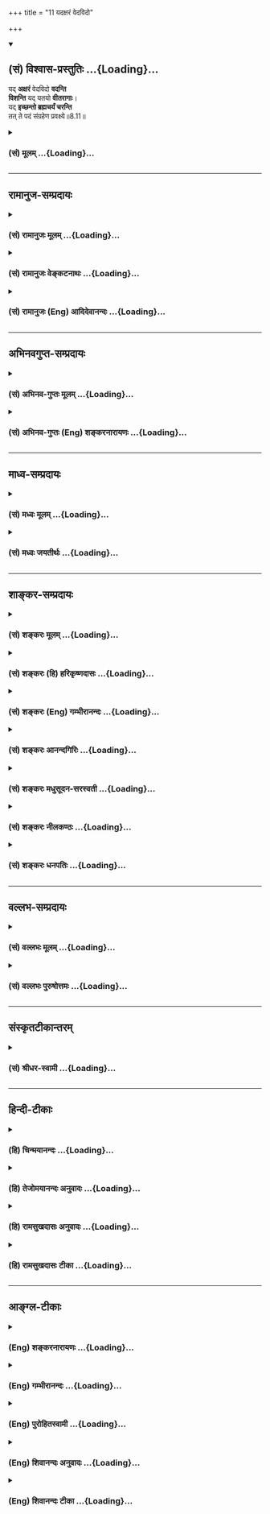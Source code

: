 +++
title = "11 यदक्षरं वेदविदो"

+++
<div class="js_include" newlevelforh1="2" title="(सं) विश्वास-प्रस्तुतिः" unfilled url="/mahAbhAratam/vyAsaH/shlokashaH/06-bhIShma-parva/03-bhagavad-gItA-parva/saMskRtam/vishvAsa-prastutiH/08_axara-para-brahma-yo/11_yadaxaraM_vedavid.md">
<details open><summary><h2>(सं) विश्वास-प्रस्तुतिः ...{Loading}...</h2></summary>

यद् **अक्षरं** वेदविदो **वदन्ति**  
**विशन्ति** यद् यतयो **वीतरागाः**।  
यद् **इच्छन्तो ब्रह्मचर्यं चरन्ति**  
तत् ते पदं संग्रहेण प्रवक्ष्ये॥8.11॥
</details>
</div>
<div class="js_include collapsed" newlevelforh1="3" title="(सं) मूलम्" unfilled url="/mahAbhAratam/vyAsaH/shlokashaH/06-bhIShma-parva/03-bhagavad-gItA-parva/saMskRtam/mUlam/08_axara-para-brahma-yo/11_yadaxaraM_vedavid.md">
<details><summary><h3>(सं) मूलम् ...{Loading}...</h3></summary>

यदक्षरं वेदविदो वदन्ति  
विशन्ति यद्यतयो वीतरागाः।  
यदिच्छन्तो ब्रह्मचर्यं चरन्ति  
तत्ते पदं संग्रहेण प्रवक्ष्ये।।8.11।।
</details>
</div>


_________________
## रामानुज-सम्प्रदायः
<div class="js_include collapsed" newlevelforh1="3" title="(सं) रामानुजः मूलम्" unfilled url="/mahAbhAratam/vyAsaH/shlokashaH/06-bhIShma-parva/03-bhagavad-gItA-parva/saMskRtam/rAmAnujaH/mUlam/08_axara-para-brahma-yo/11_yadaxaraM_vedavid.md">
<details><summary><h3>(सं) रामानुजः मूलम् ...{Loading}...</h3></summary>

।।8.11।।**यद् अक्षरम्** अस्थूलत्वादिगुणकं **वेदविदो वदन्ति वीतरागाः** च
**यतयो यद्** अक्षरं **विशन्ति यद्** अक्षरं प्राप्तुम् **इच्छन्तो
ब्रह्मचर्यं चरन्ति तत् ते पदं संग्रहेण प्रवक्ष्ये। पद्यते गम्यते अनेन इति
पदं तद् निखिलवेदान्तवेद्यं मत्स्वरूपम् अक्षरं यथा उपास्यं तथा संक्षेपेण
प्रवक्ष्यामि इत्यर्थः।**

</details>
</div>
<div class="js_include collapsed" newlevelforh1="3" title="(सं) रामानुजः वेङ्कटनाथः" unfilled url="/mahAbhAratam/vyAsaH/shlokashaH/06-bhIShma-parva/03-bhagavad-gItA-parva/saMskRtam/rAmAnujaH/venkaTanAthaH/08_axara-para-brahma-yo/11_yadaxaraM_vedavid.md">
<details><summary><h3>(सं) रामानुजः वेङ्कटनाथः ...{Loading}...</h3></summary>

  
  
।।8.11।। अथ मन्दप्रयोजनोक्तपरव्याख्यातिक्षेपाययदक्षरम्
इत्यादिश्लोकत्रयस्यार्थमाह -- अथेति।
स्मरणशब्दोऽत्रोपासनस्यान्तिमप्रत्ययस्य च सङ्ग्राहकः उभयोरपि
स्मृतिविशेषत्वात्। नावेदविन्मनुते तं बृहन्तम् \[यजुःका.3।55।7\]
इत्युक्तप्रमाणान्तरागोचरत्वपरेणवेदविदो वदन्ति इत्यनेन
सूचितंवेदोक्तप्रकारकथनम् -- अस्थूलत्वादिगुणकमिति। अस्थूलमनण्वह्रस्वम्
\[बृ.उ.3।8।8\] इत्यादिश्रुतिरिह विवक्षिता। ब्रह्मचर्यं
ऊर्ध्वरेतस्त्वादिकम्। यद्वा अथ यद्यज्ञ इत्याचक्षते ब्रह्मचर्यमेव तत् ৷৷.
अथ यत्सत्रायणमित्याचक्षते ৷৷. अथ यन्मौनमित्याचक्षते ৷৷. अथ
यदरण्यायनमित्याचक्षते ब्रह्मचर्यमेव तत् \[छां.उ.8।5।123\] इति श्रुतेः
ब्रह्मप्राप्त्यर्था या काचिदपि चर्या ब्रह्मचर्यम्। वीतरागा यतय एव
यदिच्छन्तो ब्रह्मचर्यं चरन्ति \[कठो.2।15\] इत्यत्रापि कर्तारः। एतेन
फलोपाययोः प्रदर्शनम्। पदशब्दस्यात्र रूढार्थानुपपत्तेरुपपन्नं योगमाह --
पद्यत इति। अत्र पदशब्देन ज्ञानविषयत्वमुखेन उपास्यत्वादिकमभिप्रेतमित्याह
-- गम्यते चेतसेति। यत्तच्छब्दाभिप्रेतां प्रसिद्धिमाह -- तन्निखिलेति।
अक्षरशब्दस्यात्र विकारादिदोषरहितपरमात्मविषयत्वात्मत्स्वरूपमित्युक्तम्।
स्वासाधारणं रूपमित्यर्थः।
अक्षररूपपरमात्मोपासनमत्राक्षरस्वरूपजीवात्मप्राप्त्यर्थम्।  
  

</details>
</div>
<div class="js_include collapsed" newlevelforh1="3" title="(सं) रामानुजः (Eng) आदिदेवानन्दः" unfilled url="/mahAbhAratam/vyAsaH/shlokashaH/06-bhIShma-parva/03-bhagavad-gItA-parva/saMskRtam/rAmAnujaH/english/AdidevAnandaH/08_axara-para-brahma-yo/11_yadaxaraM_vedavid.md">
<details><summary><h3>(सं) रामानुजः (Eng) आदिदेवानन्दः ...{Loading}...</h3></summary>

8.11 I shall show you briefly that goal which the knowers of the Veda call 'the imperishable,' i.e., as endowed with attributes like non-grossness etc., - that imperishable which 'the ascetics freed from passion enter'; that imperishable 'desiring to attain which men practise continence'. What is attained by the mind as its goal is called 'pada'.
I shall tell you briefly My essential nature which is beyond all description and which is explained in the whole of Vedanta and which is to be meditated upon. Such is the meaning.

</details>
</div>


_________________
## अभिनवगुप्त-सम्प्रदायः
<div class="js_include collapsed" newlevelforh1="3" title="(सं) अभिनव-गुप्तः मूलम्" unfilled url="/mahAbhAratam/vyAsaH/shlokashaH/06-bhIShma-parva/03-bhagavad-gItA-parva/saMskRtam/abhinava-guptaH/mUlam/08_axara-para-brahma-yo/11_yadaxaraM_vedavid.md">
<details><summary><h3>(सं) अभिनव-गुप्तः मूलम् ...{Loading}...</h3></summary>

।।8.11।। यदक्षरमिति। सम्यक् गृह्यते निश्चीयते अनेनेति संग्रहः उपायः। तेन
उपायेन तत् +++(S उपायेनैतत)+++ पदमभिधास्ये उपायमत्र सतताभ्यासाय वक्ष्ये।

</details>
</div>
<div class="js_include collapsed" newlevelforh1="3" title="(सं) अभिनव-गुप्तः (Eng) शङ्करनारायणः" unfilled url="/mahAbhAratam/vyAsaH/shlokashaH/06-bhIShma-parva/03-bhagavad-gItA-parva/saMskRtam/abhinava-guptaH/english/shankaranArAyaNaH/08_axara-para-brahma-yo/11_yadaxaraM_vedavid.md">
<details><summary><h3>(सं) अभिनव-गुप्तः (Eng) शङ्करनारायणः ...{Loading}...</h3></summary>

8.11 Yad aksaram etc. A means is called sangraha because by using this,
the end is grasped i.e., determined. That Goal, together with means I
shall tell you : Let me tell you now the means for \[your\] constant
practice.

</details>
</div>


_________________
## माध्व-सम्प्रदायः
<div class="js_include collapsed" newlevelforh1="3" title="(सं) मध्वः मूलम्" unfilled url="/mahAbhAratam/vyAsaH/shlokashaH/06-bhIShma-parva/03-bhagavad-gItA-parva/saMskRtam/madhvaH/mUlam/08_axara-para-brahma-yo/11_yadaxaraM_vedavid.md">
<details><summary><h3>(सं) मध्वः मूलम् ...{Loading}...</h3></summary>

।।8.11।। तदेव ध्येयं प्रपञ्चयति -- यदक्षरमित्यादिना। प्राप्यते
मुमुक्षुभिरिति पदम्। पद गतौ \[4।63\] इति धातोः। तद्विष्णोः परमं पदम्
\[ऋक्सं.1।2।6।5कठो.3।9\] इति श्रुतेश्च। गीयसे पदमित्येव मुनिभिः पद्यसे
यतः इति वचनान्नारदीये।

</details>
</div>
<div class="js_include collapsed" newlevelforh1="3" title="(सं) मध्वः जयतीर्थः" unfilled url="/mahAbhAratam/vyAsaH/shlokashaH/06-bhIShma-parva/03-bhagavad-gItA-parva/saMskRtam/madhvaH/jayatIrthaH/08_axara-para-brahma-yo/11_yadaxaraM_vedavid.md">
<details><summary><h3>(सं) मध्वः जयतीर्थः ...{Loading}...</h3></summary>

।।8.11।। क्रममुक्त्यर्थं ओङकारोपासनमुच्यत इत्यन्यथाव्याख्यानमपाकर्तुमाह
-- **तदेवे**ति। वायुजययुतानां मरणकाले कर्तव्यमेवमामनुस्मरन् \[8।13\]
इत्यादिविरोधादिति भावः। ननु पदत्वं शब्दस्यैवोंकारस्य सम्भवति न
विष्णोरित्यत आह -- **प्राप्यत** इति। कर्मण्यकारप्रत्ययः। पदं स्वरूपमिति
प्रयोगप्रदर्शनम्।

</details>
</div>


_________________
## शाङ्कर-सम्प्रदायः
<div class="js_include collapsed" newlevelforh1="3" title="(सं) शङ्करः मूलम्" unfilled url="/mahAbhAratam/vyAsaH/shlokashaH/06-bhIShma-parva/03-bhagavad-gItA-parva/saMskRtam/shankaraH/mUlam/08_axara-para-brahma-yo/11_yadaxaraM_vedavid.md">
<details><summary><h3>(सं) शङ्करः मूलम् ...{Loading}...</h3></summary>

।।8.11।। -- **यत् अक्षरं** न क्षरतीति अक्षरम् अविनाशि **वेदविदः**
वेदार्थज्ञाः वदन्ति तद्वा एतदक्षरं गार्गि ब्राह्मणा अभिवदन्ति (बृ0 उ₀
3।8।8) इति श्रुतेः सर्वविशेषनिवर्तकत्वेन अभिवदन्ति अस्थूलमनणु (बृ0 उ₀
3।8।8) इत्यादि। किञ्च -- **विशन्ति** प्रविशन्ति सम्यग्दर्शनप्राप्तौ
सत्यां यत् **यतयः** यतनशीलाः संन्यासिनः **वीतरागाः** वीतः विगतः रागः
येभ्यः ते वीतरागाः। **यच्च** अक्षर**मिच्छन्तः** -- ज्ञातुम् इति
वाक्यशेषः -- **ब्रह्मचर्यं** गुरौ **चरन्ति** आचरन्ति **तत् ते पदं** तत्
अक्षराख्यं पदं पदनीयं ते तव **संग्रहेण** संग्रहः संक्षेपः तेन संक्षेपेण
**प्रवक्ष्ये** कथयिष्यामि।।  
  
स यो ह वै तद्भगवन्मनुष्येषु प्रायणान्तमोंकारमभिध्यायीत कतमं वाव स तेन
लोकं जयतीति। तस्मै स होवाच एतद्वै सत्यकाम परं चापरं च ब्रह्म यदोंकारः
इत्युपक्रम्य यः पुनरेतं त्रिमात्रेणोमित्येतेनैवाक्षरेण परं
पुरुषमभिध्यायीत (प्र0 उ₀ 5।1।2।5।। -- स सामभिरुन्नीयते ब्रह्मलोकम्
इत्यादिना वचनेन अन्यत्र धर्मादन्यत्राधर्मात् इति च उपक्रम्य सर्वे वेदा
यत्पदमामनन्ति। तपांसि सर्वाणि च यद्वदन्ति। यदिच्छन्तो ब्रह्मचर्यं चरन्ति
तत्ते पदं संग्रहेण ब्रवीम्योमित्येतत् (क0 उ₀ 1।2।14.15) इत्यादिभिश्च
वचनैः परस्य ब्रह्मणो वाचकरूपेण प्रतिमावत् प्रतीकरूपेण वा
परब्रह्मप्रतिपत्तिसाधनत्वेन मन्दमध्यमबुद्धीनां विवक्षितस्य ओंकारस्य
उपासनं कालान्तरे मुक्तिफलम् उक्तं यत् तदेव इहापि कविं पुराणमनुशासितारम्
(गीता 8।9) यदक्षरं वेदविदो वदन्ति (गीता 8।11) इति च उपन्यस्तस्य परस्य
ब्रह्मणः पूर्वोक्तरूपेण प्रतिपत्त्युपायभूतस्य ओंकारस्य
कालान्तरमुक्तिफलम् उपासनं योगधारणासहितं वक्तव्यम् प्रसक्तानुप्रसक्तं च
यत्किञ्चित् इत्येवमर्थः उत्तरो ग्रन्थ आरभ्यते --

</details>
</div>
<div class="js_include collapsed" newlevelforh1="3" title="(सं) शङ्करः (हि) हरिकृष्णदासः" unfilled url="/mahAbhAratam/vyAsaH/shlokashaH/06-bhIShma-parva/03-bhagavad-gItA-parva/saMskRtam/shankaraH/hindI/harikRShNadAsaH/08_axara-para-brahma-yo/11_yadaxaraM_vedavid.md">
<details><summary><h3>(सं) शङ्करः (हि) हरिकृष्णदासः ...{Loading}...</h3></summary>

।।8.11।। फिर भी भगवान् आगे बतलाये जानेवाले उपायोंसे प्राप्त होनेयोग्य और
वेदविदो वदन्ति इत्यादि विशेषणोंद्वारा वर्णन किये जानेयोग्य ब्रह्मका
प्रतिपादन करते हैं --, हे गार्गि ब्राह्मणलोग उसी इस अक्षरका वर्णन किया
करते हैं इस श्रुतिके अनुसार वेदके परम अर्थको,जाननेवाले विद्वान् जिस
अक्षरका अर्थात् जिसका कभी नाश न हो ऐसे परमात्माका वह न स्थूल है न
सूक्ष्म है इस प्रकार सब विशेषोंका निराकरण करके वर्णन किया करते हैं तथा
जिनकी आसक्ति नष्ट हो चुकी है ऐसे वीतराग यत्नशील संन्यासी यथार्थ ज्ञानकी
प्राप्ति हो जानेपर जिसमें प्रविष्ट होते हैं। एवं जिस अक्षरको जानना
चाहनेवाले ( साधक ) गुरुकुलमें ब्रह्मचर्यव्रतका पालन किया करते हैं वह
अक्षरनामक पद अर्थात् प्राप्त करनेयोग्य स्थान मैं तुझे संग्रहसे --
संक्षेपसे बतलाता हूँ। संग्रह संक्षेपको कहते हैं। सत्यकामके यह पूछनेपर कि
हे भगवन् मनुष्योंमेंसे वह जो कि मरणपर्यन्त ओंकारका भली प्रकार ध्यान करता
रहता है वह उस साधनसे किस लोकको जीत लेता है पिप्पलाद ऋषिने कहा कि हे
सत्यकाम यह ओंकार ही निःसन्देह परब्रह्म है और यही अपर ब्रह्म भी है। इस
प्रकार प्रसङ्ग आरम्भ करके फिर जो कोई इस तीन मात्रावाले ओम् इस
अक्षरद्वारा परम पुरुषकी उपासना करता रहता है। इत्यादि वचनोंसे (
प्रश्नोपनिषद्में ) तथा जो धर्मसे विलक्षण है और अधर्मसे भी विलक्षण है इस
प्रकार प्रसङ्ग आरम्भ करके फिर समस्त वेद जिस परमपदका वर्णन कर रहे हैं
समस्त तप जिसको बतला रहे हैं तथा जिस परमपदको चाहनेवाले ब्रह्मचर्यका पालन
किया करते हैं वह परमपद संक्षेपसे तुझे बतलाऊँगा वह है ओम् ऐसा यह ( एक
अक्षर )। इत्यादि वचनोंसे ( कठोपनिषद्में )। परब्रह्मका वाचक होनेसे एवं
प्रतिमाकी भाँति उसका प्रतीक ( चिह्न ) होनेसे मन्द और मध्यम बुद्धिवाले
साधकोंके लिये जो परब्रह्मपरमात्माकी प्राप्तिका साधनरूप माना गया है उस
ओंकारकी कालान्तरमें मुक्तिरूप फल देनेवाली जो उपासना बतलायी गयी है  
  
,

</details>
</div>
<div class="js_include collapsed" newlevelforh1="3" title="(सं) शङ्करः (Eng) गम्भीरानन्दः" unfilled url="/mahAbhAratam/vyAsaH/shlokashaH/06-bhIShma-parva/03-bhagavad-gItA-parva/saMskRtam/shankaraH/english/gambhIrAnandaH/08_axara-para-brahma-yo/11_yadaxaraM_vedavid.md">
<details><summary><h3>(सं) शङ्करः (Eng) गम्भीरानन्दः ...{Loading}...</h3></summary>

8.11 Pravaksye, I shall speak; te, to you; samgrahena, briefly; tat, of
that; which is called the aksaram, immutable-that whch does not get
exhausted, which is indestructible; padam, Goal to be reached; yat,
which; veda-vidah, the knowers of the Vedas, the knowers of the purport
of the Vedas; vedanti, declare, speak of It as opposed to all
alifications-'It is neither gross nor minute' (Br. 3.8.8) etc.-, in
accordance with the Upanisadic text, 'O Gargi, the knowers of Brahman
say this Immutable (Brahman) is that' (ibid); and further, yat, into
which, after the attainment of complete realization; visanti, enter;
yatayah, the diligent ones, the monks; who have become vita-ragah, free
from attachment; and icchantah, aspiring to know (-to know being
supplied to complete the sense-); yat, which Immutable; people caranti,
practise; brahmacaryam, celibacy-at the teacher's house. Commencing
with, '"O venerable sir, which world does he really win thery who, among
men, intently meditates on Om in that wonerful way till death;" To him
he said, "O Satyakama, this very Brahman that is (known as) the inferior
and superior is but this Om"' (pr.5.1-2), it has been stated, 'Again,
anyone who meditates on the supreme Purusa with the help of this very
syllable Om, as possessed of three letters,৷৷.he is lifted up to the
world of Brahma (Hiranyagarbha) by the Sama-mantras,' (op.cit.5) etc.
Again, beginning with '(Tell me of that thing which you see as)
different from virtue, different from vice,' it has been stated, 'I tell
you briefly of that goal which all the Vedas with one voice propound,
which all the austerities speak of, and wishing for which people
practise Brahmacarya: it is this, viz Om' (Ka.1.2.14-15), etc. In the
above otations, Om which is going to be spoken of is presented as a name
of this supreme Brahman, and also as Its symbol like an image. This has
been done as a means to meditation on it (Om) for the attainment of the
supreme Brahman by poeple of low and mediocre intellect, in as much as
this leads to Liberation in course of time. Here also that very
meditation on Om in the manner stated above-which is the means of
attaining the supreme Brahman introduced in, '(He who meditates on) the
Omniscient, the Ancient,' and in, '(I shall speak to you birefly of that
immutable Goal) which the knowers of the Vedas declare,' and which
(meditation) leads to Liberation in due course \[Realization of Brahman
leads to immediate Liberation (sadyomukti, whereas meditation
(contemplation, upasana) leads to gradual Liberation
(krama-mukti).-Tr.\]-has to be spoken of along with 'adherence to yoga'
as also whatever is connected directly or indirectly with it. For this
purpose the following text is begun:

</details>
</div>
<div class="js_include collapsed" newlevelforh1="3" title="(सं) शङ्करः आनन्दगिरिः" unfilled url="/mahAbhAratam/vyAsaH/shlokashaH/06-bhIShma-parva/03-bhagavad-gItA-parva/saMskRtam/shankaraH/AnandagiriH/08_axara-para-brahma-yo/11_yadaxaraM_vedavid.md">
<details><summary><h3>(सं) शङ्करः आनन्दगिरिः ...{Loading}...</h3></summary>

।।8.11।। येन केनचिन्मन्त्रादिना ध्यानकाले भगवदनुस्मरणे प्राप्ते
सत्यभिधानत्वे नियन्तुं स्मर्तव्यत्वेन प्रकृतपरमपुरुषस्य
त्रैविद्यवृद्धप्रसिद्ध्या प्रामाणिकत्वमाह -- **पुनरपीति।** उपायो
वक्ष्यमाण ओङ्कारः। अविषये प्रतीचि ब्रह्मणि वेदार्थविदामपि कथं
वचनमित्याशङ्क्याविषयत्वमत्यक्त्वैवेति मत्वा श्रुतिमुदाहरति --
**तद्वेति।** तथापि तस्मिन्नविषये सर्वविशेषशून्ये वचनमनुचितमित्याशङ्क्याह
-- **सर्वेति।** न केवलं विद्वदनुभवसिद्धं यथोक्तं ब्रह्म किंतु
मुक्तोपसृप्यतया मुक्तानामपि प्रसिद्धमित्याह -- **किञ्चेति।** केषां पुनः
संन्यासित्वं तदाह -- **वीतरागा इति।** ज्ञानार्थं ब्रह्मचर्यविधानादपि
ब्रह्म ज्ञेयत्वेन प्रसिद्धमित्याह -- **यच्चेति।** कथं तर्हि यथोक्तं
ब्रह्म मम ज्ञातुं शक्यमित्याकुलितचेतसमर्जुनं प्रत्याह -- **तत्ते
पदमिति।**

</details>
</div>
<div class="js_include collapsed" newlevelforh1="3" title="(सं) शङ्करः मधुसूदन-सरस्वती" unfilled url="/mahAbhAratam/vyAsaH/shlokashaH/06-bhIShma-parva/03-bhagavad-gItA-parva/saMskRtam/shankaraH/madhusUdana-sarasvatI/08_axara-para-brahma-yo/11_yadaxaraM_vedavid.md">
<details><summary><h3>(सं) शङ्करः मधुसूदन-सरस्वती ...{Loading}...</h3></summary>

।।8.11।। इदानीं येनकेनचिदभिधानेन ध्यानकाले भगवदनुस्मरणे प्राप्तेसर्वे
वेदा यत्पदमामनन्ति तपांसि सर्वाणि च यद्वदन्ति। यदिच्छन्तो ब्रह्मचर्यं
चरन्ति तत्ते पदं सग्रहेण ब्रवीम्योमित्येतत् इत्यादिश्रुतिप्रतिपादितत्वेन
प्रणवेनैवाभिधानेन तदनुस्मरणं कर्तव्यं नान्येन मन्त्रादिनेति
नियन्तुमुपक्रमते -- यदक्षरमविनाशि ओंकाराख्यं ब्रह्म वेदविदो वदन्तिएतद्वै
तदक्षरं गार्गि ब्राह्मणा अभिवदन्त्यस्थूलमनण्वह्रस्वमदीर्घम् इत्यादिवचनैः
सर्वविशेषनिवर्तनेन प्रतिपादयन्ति। न केवलं प्रमाणकुशलैरेव प्रतिपन्नं
किंतु मुक्तोपसृप्यतया तैरप्यनुभूतमित्याह -- विशन्ति स्वरूपतया
सम्यग्दर्शनेन यदक्षरं यतयो यत्नशीलाः संन्यासिनो वीतरागा निस्पृहाः। न
केवलं सिद्धैरनुभूतं साधकानामपि सर्वोऽपि प्रयासस्तदर्थ इत्याह --
यदिच्छन्तो ज्ञातुं नैष्ठिका ब्रह्मचारिणो ब्रह्मचर्यं गुरुकुलवासादि
तपश्चरन्ति यावज्जीवं तदक्षराख्यं पदं पदनीयं ते तुभ्यं संग्रहेण
संक्षेपेणाहं प्रवक्ष्ये प्रकर्षेण कथयिष्यामि यथा तव बोधो भवति तथा।
अतस्तदक्षरं कथं मया ज्ञेयमित्याकुलो माभूरित्यभिप्रायः। अत्र च परस्य
ब्रह्मणो वाचकरूपेण प्रतिमावत्प्रतीकरूपेण चयः पुनरेतं
त्रिमात्रेणोमित्यनेनैवाक्षरेण परं पुरुषमभिध्यायीत स तमधिगच्छति
इत्यादिवचनैर्मन्दमध्यमबुद्धीनां क्रममुक्तिफलकमुपासनमुक्तं तदेवेहापि
विवक्षितं भगवता। अतो योगधारणासहितमोंकारोपासनं तत्फलं स्वस्वरूपं
ततोऽपुनरावृत्तिस्तन्मार्गश्चेत्यर्थजातमुच्यते यावदध्यायसमाप्ति।

</details>
</div>
<div class="js_include collapsed" newlevelforh1="3" title="(सं) शङ्करः नीलकण्ठः" unfilled url="/mahAbhAratam/vyAsaH/shlokashaH/06-bhIShma-parva/03-bhagavad-gItA-parva/saMskRtam/shankaraH/nIlakaNThaH/08_axara-para-brahma-yo/11_yadaxaraM_vedavid.md">
<details><summary><h3>(सं) शङ्करः नीलकण्ठः ...{Loading}...</h3></summary>

।।8.11।। भ्रुवोर्मध्ये प्राणमावेश्येत्युक्तं तत्किं कृत्वा कर्तव्यं
तत्कृत्वा च किं कर्तव्यमित्येतद्वयं वदिष्यंस्तत्र प्रतीकत्वेन चिन्त्यं
प्रणवं तावद्वाच्यवाचकयोरभेदविवक्षया स्तौति -- यदक्षरं प्रणवाख्यं वाचकं
वेदविदो वेदादौ वदन्ति। यद्वा यदक्षरं ब्रह्म तद्वाच्यंएतद्वै तदक्षरं
गार्गि ब्राह्मणा अभिवदन्त्यस्थूलमनण्वह्रस्वमदीर्घम् इत्येवंलक्षणं वा
वेदविद उपनिषद्विदो वदन्ति यच्च यतयो विशन्ति ब्रह्मप्रतीकत्वेन
शरणीकुर्वन्ति पक्षे सम्यग्दर्शने सति सरित्सागरन्यायेन यत्प्रविशन्ति
यतयः। यत् अक्षरमिच्छन्तो ब्रह्मचर्यं चरन्तीति पक्षद्वयेऽपि समानम्। तत्ते
पदं वर्णत्रयात्मकं पदनीयं वा स्थानं विष्णोः परमं पदं संग्रहेण
प्रवक्ष्ये। अयं च वाच्यवाचकयोरभेदः श्रुतिच्छायया गम्यते। अन्यत्र
धर्मादन्यत्राधर्मात् इति सर्वधर्मातीतं ब्रह्म प्रकृत्यसर्वे वेदा
यत्पदमामनन्ति तपांसि सर्वाणि च यद्वदन्ति। यदिच्छन्तो ब्रह्मचर्यं चरन्ति
तत्ते पदं संग्रहेण ब्रवीम्योमित्येतत्। इत्योंकारेणोपसंहारात्। तत्फलं च
प्रतीकभावात्। ओंकारं प्रतीकत्वेन प्रकल्प्य तद्वारा शुद्धं शबलं वा ब्रह्म
प्रतिपत्तव्यम्। तथा च श्रुत्यन्तरेएतद्वै सत्यकाम परं चापरं च ब्रह्म
यदोंकारः इत्युपक्रम्यतस्मादेवंविद्वानेतेनैवायतनेनैकतरमन्वेति इति
दृष्टम्। आयतनं शालग्रामवत्प्रतीकं तेन।

</details>
</div>
<div class="js_include collapsed" newlevelforh1="3" title="(सं) शङ्करः धनपतिः" unfilled url="/mahAbhAratam/vyAsaH/shlokashaH/06-bhIShma-parva/03-bhagavad-gItA-parva/saMskRtam/shankaraH/dhanapatiH/08_axara-para-brahma-yo/11_yadaxaraM_vedavid.md">
<details><summary><h3>(सं) शङ्करः धनपतिः ...{Loading}...</h3></summary>

।।8.11।। इदानीं येन केचचिन्मन्त्रादिना ध्यानकाले भगवदनुस्मरणे प्राप्तेस
यो ह वैतद्भगवन्मुष्येष्वाप्रायणं तमोंकारमभिध्यायीत कतमं वा स तेन लोकं
जयति तस्मै सहोवाच एतद्वै सत्यकाम परं चापरं च ब्रह्म यदोंकारः
इत्युपक्रम्ययः पुनरेतं त्रिमात्रेणोमित्येतेनैवाक्षरेण परं
पुरुषमभिध्यायीतप्रणवो धनुः शरो ह्यात्मा ब्रह्म तल्लक्ष्यमुच्यते।
अप्रमत्तेन वेद्धव्यं शरवत्तन्मयो भवेत्। अन्यत्र
धर्मादन्यत्राधर्मात्इतचोपक्रम्यसर्वे वेदा यत्पदभामन्ति तपांसि सर्वाणि च
यद्वदन्ति। यदिच्छन्तो ब्रह्मचर्यं चरन्ति तत्ते पदं संग्रहेण
ब्रवीम्योमित्येतत् इत्यादिवचनैः परस्य ब्रह्मणो वाचरुपेण
प्रतिभावत्प्रतीकरुपेण च परब्रह्मप्राप्तिसाधनत्वेन मन्दमध्यमबुद्धीनां
विवक्षितस्योंकारोपासनस्य परस्य ब्रह्मणो वाचकरुपेण प्रतिभावत्प्रतीकरुपेण
च परब्रह्मप्राप्तिसाधनत्वेन मन्दमध्यमबुद्धीनां विवक्षितस्योकारोपासनस्य
कालान्तरमुक्तफलं यदुक्तं तदेवेहापीत्योंकारेण भगवान्स्मर्तव्य इत्याशयेनाह
-- यदित्यादिना। यदक्षरं न क्षरतीत्यक्षरं अविनाशि वेदविदो वेदार्थज्ञा
वदन्ति। तद्वा एतदक्षरं गार्गि ब्राह्मणा अभिवदन्ति इति
श्रुतेः। अस्थूलमनण्वह्नस्वमदीर्घम्अशब्दमस्पर्शमरुपमव्ययम् इत्यादिना
सर्वविशेषनिवृत्तत्वेनाभिवदनतीत्यर्थः। न केवलमाभिवदन्त्येवापि तु
सभ्यग्दर्शनप्राप्तौ यतयो यत्नशीलाः संन्यासिनो वीतः अपगतो राग इत उपलक्षणं
रागादिर्येभ्यस्ते वीतरागाः। रागस्यैवोपादानं तु द्वेषादीनां मूलभूतो रागग
एवेत्यभिप्रायेण। यद्विशन्ति प्रविशन्ति सभ्यग्ज्ञानप्राप्तौ सत्यां
यदिच्छन्तो ज्ञातुमिति शेषः। ब्रह्मचर्यं गुरौ चरन्तितदेतद्वेदानुवचनेन
ब्राह्मणा विविदिषन्ति इतिश्रुतेः तत्पदं ते संक्षेपेण प्रवक्ष्ये
कथयिष्यामि।

</details>
</div>


_________________
## वल्लभ-सम्प्रदायः
<div class="js_include collapsed" newlevelforh1="3" title="(सं) वल्लभः मूलम्" unfilled url="/mahAbhAratam/vyAsaH/shlokashaH/06-bhIShma-parva/03-bhagavad-gItA-parva/saMskRtam/vallabhaH/mUlam/08_axara-para-brahma-yo/11_yadaxaraM_vedavid.md">
<details><summary><h3>(सं) वल्लभः मूलम् ...{Loading}...</h3></summary>

।।8.11।। इयं त्वधियज्ञप्राप्तिरुक्तयोगिनस्त्रिधोक्ता
अक्षरब्रह्मात्मचिन्तकानां ज्ञानिनां तु स एव च लभ्यो भवतीति
प्रतिजानंस्तदुपासकानाह -- यदक्षरमिति। वेदविदो ब्राह्मणाः एतद्वै तदक्षरं
गार्गि इत्यभिवदन्ति \[बृ.उ.3।8।8\]। प्रायो वेदविदां वादोऽक्षरपर्यवसायीति
गम्यते। यतयो वीतरागाः परमहंसाः यत् विशन्ति एकत्वमाप्नुवन्तीति
सन्न्यासिनां प्राप्यतयोक्तम्। यदिच्छन्तो ब्रह्मचर्यं चरन्ति इति
ब्रह्मचारिणां तदक्षरस्वरूपं मत्पदस्वरूपत्वात्पदञ्चैद्ये च
सात्त्वतपतेश्चरणं प्रविष्टे इति वाक्यात्अन्तर्याम्यवतारादिरूपे
पादत्वमस्य हि इति निबन्धाच्चरणरूपमेतत् ते सङ्ग्रहेण प्रवक्ष्ये तेषां
गम्यमिति वक्ष्यामीत्यर्थः।

</details>
</div>
<div class="js_include collapsed" newlevelforh1="3" title="(सं) वल्लभः पुरुषोत्तमः" unfilled url="/mahAbhAratam/vyAsaH/shlokashaH/06-bhIShma-parva/03-bhagavad-gItA-parva/saMskRtam/vallabhaH/puruShottamaH/08_axara-para-brahma-yo/11_yadaxaraM_vedavid.md">
<details><summary><h3>(सं) वल्लभः पुरुषोत्तमः ...{Loading}...</h3></summary>

  
  
।।8.11।। ननु भक्तियुक्ता अपि तदेव प्राप्नुवन्ति योगयुक्ता अपि च तदा तयोः
को विशेषः इत्याकाङ्क्षायां तयोः प्राप्यरूपमाह -- यदक्षरमिति। वेदविदो
वेदान्तज्ञा यदक्षरं वदन्ति यत् वीतरागो विरागिणो यतयः
सर्वत्यागादिप्रयत्नवन्तो विशन्ति यत्रैक्यं प्राप्नुवन्ति यदिच्छन्तो
यत्स्वरूपज्ञानेन प्राप्तीच्छवः ब्रह्मचर्यमिन्द्रियनिग्रहं गुरुकुले
चरन्ति तत्पदं तेषां प्राप्यं ते तुभ्यं सङ्ग्रहेण सङ्क्षेपेण ज्ञानार्थं
प्रवक्ष्ये कथयिष्यामीत्यर्थः।  
  

</details>
</div>


_________________
## संस्कृतटीकान्तरम्
<div class="js_include collapsed" newlevelforh1="3" title="(सं) श्रीधर-स्वामी" unfilled url="/mahAbhAratam/vyAsaH/shlokashaH/06-bhIShma-parva/03-bhagavad-gItA-parva/saMskRtam/shrIdhara-svAmI/08_axara-para-brahma-yo/11_yadaxaraM_vedavid.md">
<details><summary><h3>(सं) श्रीधर-स्वामी ...{Loading}...</h3></summary>

।।8.11।। केवलादभ्यासयोगादपि प्रणवाधारमभ्यासमन्तरङ्गं विधित्सुः
प्रतिजानीते **-- यदक्षरमिति।** यदक्षरं वेदान्तज्ञा वदन्तिएतस्य वाक्षरस्य
प्रशासने गार्गि सूर्याचन्द्रमसौ विधृतौ तिष्ठतः इति श्रुतेः। वीतो रागो
येभ्यस्ते वीतरागा यतयः प्रयत्नवन्तो यद्विशन्ति। यच्च ज्ञातुमिच्छन्तो
गुरुकुले ब्रह्मचर्यं चरन्ति। तत्ते तुभ्यं पदं पद्यते गम्यत इति पदं
प्राप्यं संग्रहरेण संक्षेपेण प्रवक्ष्ये। तत्प्राप्त्युपायं
कथयिष्यामीत्यर्थः।

</details>
</div>


_________________
## हिन्दी-टीकाः
<div class="js_include collapsed" newlevelforh1="3" title="(हि) चिन्मयानन्दः" unfilled url="/mahAbhAratam/vyAsaH/shlokashaH/06-bhIShma-parva/03-bhagavad-gItA-parva/hindI/chinmayAnandaH/08_axara-para-brahma-yo/11_yadaxaraM_vedavid.md">
<details><summary><h3>(हि) चिन्मयानन्दः ...{Loading}...</h3></summary>

।।8.11।। इस श्लोक में जो कि एक प्रसिद्ध उपनिषद् के मन्त्र का स्मरण कराता
है भगवान् श्रीकृष्ण लक्ष्य की स्तुति करते हुए वचन देते हैं कि वे अगले
श्लोकों में पूर्णत्व के परम लक्ष्य तथा तत्प्राप्ति के उपायों का वर्णन
करेंगे। ध्यानसाधना में पूर्ण सफलता प्राप्त करने के लिए मन की योग्यता
अत्यावश्यक होती है। इस योग्यता के सम्पादन के लिए प्रायः सभी उपनिषदों में
प्रणवोपासना (ओंकारोपासना) का अनेक स्थानों पर उपदेश दिया गया है। पौराणिक
युग से इस उपासना का स्थान श्रद्धाभक्तिपूर्वक किये जाने वाले ईश्वर के
साकार रूप या अवतारों के ध्यान पूजा आदि ने ले लिया है। इस प्रकार के ध्यान
का प्रयोजन और उपयोगिता वही है जो वैदिक उपासनाओं की है। यहाँ साधक को अनेक
प्रकार के प्रतिबन्धों की सूचनाओं और आवश्यक सावधानियों का निर्देश दिया
गया है जिससे उसकी आध्यात्मिक तीर्थयात्रा अधिक सरल और आनन्दप्रद हो सके।
साधारणतः जिन विघ्नों की शिकायत साधक करते हैं वे सब विघ्न अनात्म उपाधियों
से हुए तादात्म्य के कारण ही आते हैं। इन उपाधियों के तादात्म्य से मन को
परावृत्त करने में वह स्वयं को असमर्थ पाता है। आत्मोन्नति के शास्त्र के
रूप में वेदान्त के लिए आवश्यक है कि यह साधक को ध्यान की विधि बताने के
साथसाथ सम्भावित विघ्नों का भी संकेत देकर उनसे सुरक्षित रहने के उपायों का
भी वर्णन करे। यदि साधक को इनका सम्पूर्ण ज्ञान हो तो शीघ्र ही वह अपनी
सुरक्षा कर सकता है। यह श्लोक यह इंगित करता है कि आत्मसंयम और वैराग्य के
द्वारा किस प्रकार इस मार्ग पर सुखपूर्वक अग्रसर हुआ जा सकता है। इसी अध्याय
में ब्रह्म की लाक्षणिक परिभाषा देते हुए उसे अक्षर कहा गया था। भगवान्
श्रीकृष्ण विशेष बल देकर कहते हैं कि जो वीतराग यति हैं वे ब्रह्मचर्य का
पालन करते हुए इसी अक्षर ब्रह्म में प्रवेश करते हैं। वीतरागा सम्पूर्ण गीता
संन्यास का गीत हैं परन्तु यह मन्दबुद्धि पुरुष का अरचनात्मक संन्यास नहीं
वरन् विवेक जनित वैराग्य है जो सर्वत्र एवं समस्त प्रगति और विकास का
अग्रदूत है कामनाओं का संन्यास बुद्धि की स्वाभाविक परिपक्वता का फल है मन
की प्रवृत्तियों का दमन नहीं। नईनई खिली हुई कलियाँ कुछ समय पश्चात् अपनी
कोमलसुन्दर पंखुड़ियों के परिधान को त्यागकर शोभनीयता का संन्यास व्यक्त
करके नग्नावस्था में खड़ी रहती हैं। परन्तु प्रकृति में यह तभी होता है जब
फूलों पर सेचन क्रिया सम्पन्न होकर फल सृजन की क्रिया प्रारम्भ हो गई हो।
इन फूलों पर दृष्टिपात करने वाले एक सामान्य पुरुष की दृष्टि से पंखुड़ियों
का इस प्रकार बिखर जाना फूल का महान त्याग अथवा संन्यास हो सकता है किन्तु
एक कृषक जानता है कि फूलों का यह त्याग उन्हें सद्यः प्राप्त परिपक्वता का
परिणाम है जिसके कारण ये सुन्दर पंखुड़ियाँ स्वतः ही बिखर गई हैं। इसी
प्रकार भारत के आध्यात्मिक ज्ञान के अन्तर्गत निःसन्देह ही संन्यास अथवा
वैराग्य की आवश्यकता पर बल दिया गया है परन्तु उसका अर्थ उदास और
विषादपूर्ण आत्मत्याग अथवा स्वयं को दण्डित करना नहीं है। किन्हींकिन्हीं
धर्मों में अवश्य ही इस प्रकार के त्याग का प्रचार एवं अभ्यास किया जाता
है। उपनिषदों के ऋषियों ने सदा सम्यक् विवेक जनित वैराग्य का ही उपदेश दिया
है तथा उसका आग्रह किया है। इसलिए वीतरागाः शब्द से उन साधकों को समझना
चाहिए जो विषयों की तुच्छता एवं जीवन के परम लक्ष्य की श्रेष्ठता समझकर
विषयासक्ति से सर्वथा मुक्त हो गये हैं। यह भी सर्वविदित तथ्य है कि इच्छाओं
की संख्या जितनी अधिक होगी मन में विक्षेप भी उतना ही अधिक होगा। विक्षेपों
की अधिकता का अर्थ मानसिक क्षमता की न्यूनता है। साधक की ध्यान में सफलता
मन की शक्ति पर निर्भर करती है और मनः शान्ति ही वह धन है जिसके द्वारा इस
यात्रा की कठिनाइयाँ और कष्ट कम हो सकते हैं। अतः एक नियम के रूप में कहा
जा सकता है कि ज्ञान मार्ग में उन पुरुषों को सफलता का अधिक अवसर है जिनमें
कामनाओं की संख्या न्यूनतम है। उपासना का क्रम तथा फल बताने के लिए भगवान्
कहते हैं --

</details>
</div>
<div class="js_include collapsed" newlevelforh1="3" title="(हि) तेजोमयानन्दः अनुवादः" unfilled url="/mahAbhAratam/vyAsaH/shlokashaH/06-bhIShma-parva/03-bhagavad-gItA-parva/hindI/tejomayAnandaH/anuvAdaH/08_axara-para-brahma-yo/11_yadaxaraM_vedavid.md">
<details><summary><h3>(हि) तेजोमयानन्दः अनुवादः ...{Loading}...</h3></summary>

।।8.11।। वेद के जानने वाले विद्वान जिसे अक्षर कहते हैं; रागरहित यत्नशील
पुरुष जिसमें प्रवेश करते हैं; जिसकी इच्छा से (साधक गण) ब्रह्मचर्य का
पालन करते हैं - उस पद (लक्ष्य) को मैं तुम्हें संक्षेप में कहूँगा।।

</details>
</div>
<div class="js_include collapsed" newlevelforh1="3" title="(हि) रामसुखदासः अनुवादः" unfilled url="/mahAbhAratam/vyAsaH/shlokashaH/06-bhIShma-parva/03-bhagavad-gItA-parva/hindI/rAmasukhadAsaH/anuvAdaH/08_axara-para-brahma-yo/11_yadaxaraM_vedavid.md">
<details><summary><h3>(हि) रामसुखदासः अनुवादः ...{Loading}...</h3></summary>

।।8.11।। वेदवेत्ता लोग जिसको अक्षर कहते हैं, वीतराग यति जिसको प्राप्त
करते हैं और साधक जिसकी प्राप्तिकी इच्छा करते हुए ब्रह्मचर्यका पालन करते
हैं, वह पद मैं तेरे लिये संक्षेपसे कहूँगा।

</details>
</div>
<div class="js_include collapsed" newlevelforh1="3" title="(हि) रामसुखदासः टीका" unfilled url="/mahAbhAratam/vyAsaH/shlokashaH/06-bhIShma-parva/03-bhagavad-gItA-parva/hindI/rAmasukhadAsaH/TIkA/08_axara-para-brahma-yo/11_yadaxaraM_vedavid.md">
<details><summary><h3>(हि) रामसुखदासः टीका ...{Loading}...</h3></summary>

।।8.11।।***व्याख्या--***\[सातवें अध्यायके उनतीसवें श्लोकमें जो
निर्गुण-निराकार परमात्माका वर्णन हुआ था, उसीको यहाँ ग्यारहवें, बारहवें
और तेरहवें श्लोकमें विस्तारसे कहा गया है। \]

</details>
</div>


_________________
## आङ्ग्ल-टीकाः
<div class="js_include collapsed" newlevelforh1="3" title="(Eng) शङ्करनारायणः" unfilled url="/mahAbhAratam/vyAsaH/shlokashaH/06-bhIShma-parva/03-bhagavad-gItA-parva/english/shankaranArAyaNaH/08_axara-para-brahma-yo/11_yadaxaraM_vedavid.md">
<details><summary><h3>(Eng) शङ्करनारायणः ...{Loading}...</h3></summary>

8.11. That Unchanging One which the Veda-knowers speak of; Which the passion-free ascetics enter into; seeking Which they practise celibacy
(or spiritual life); that Goal together with means \[to reach It\] I shall tell you.

</details>
</div>
<div class="js_include collapsed" newlevelforh1="3" title="(Eng) गम्भीरानन्दः" unfilled url="/mahAbhAratam/vyAsaH/shlokashaH/06-bhIShma-parva/03-bhagavad-gItA-parva/english/gambhIrAnandaH/08_axara-para-brahma-yo/11_yadaxaraM_vedavid.md">
<details><summary><h3>(Eng) गम्भीरानन्दः ...{Loading}...</h3></summary>

8.11 I shall speak to you briefly of that immutable Goal which the knowers of the Vedas declare, into which enter the deligent ones free from attachment, and aspiring for which people practise celibacy.

</details>
</div>
<div class="js_include collapsed" newlevelforh1="3" title="(Eng) पुरोहितस्वामी" unfilled url="/mahAbhAratam/vyAsaH/shlokashaH/06-bhIShma-parva/03-bhagavad-gItA-parva/english/purohitasvAmI/08_axara-para-brahma-yo/11_yadaxaraM_vedavid.md">
<details><summary><h3>(Eng) पुरोहितस्वामी ...{Loading}...</h3></summary>

8.11 Now I will speak briefly of the imperishable goal, proclaimed by those versed in the scriptures, which the mystic attains when free from passion, and for which he is content to undergo the vow of continence.

</details>
</div>
<div class="js_include collapsed" newlevelforh1="3" title="(Eng) शिवानन्दः अनुवादः" unfilled url="/mahAbhAratam/vyAsaH/shlokashaH/06-bhIShma-parva/03-bhagavad-gItA-parva/english/shivAnandaH/anuvAdaH/08_axara-para-brahma-yo/11_yadaxaraM_vedavid.md">
<details><summary><h3>(Eng) शिवानन्दः अनुवादः ...{Loading}...</h3></summary>

8.11 That which is declared Imperishable by those who know the Vedas,
that which the self-controlled (ascetics or Sannyasins) and passion-free enter, that desiring which celibacy is practised that goal I will declare to thee in brief.

</details>
</div>
<div class="js_include collapsed" newlevelforh1="3" title="(Eng) शिवानन्दः टीका" unfilled url="/mahAbhAratam/vyAsaH/shlokashaH/06-bhIShma-parva/03-bhagavad-gItA-parva/english/shivAnandaH/TIkA/08_axara-para-brahma-yo/11_yadaxaraM_vedavid.md">
<details><summary><h3>(Eng) शिवानन्दः टीका ...{Loading}...</h3></summary>

8.11 यत् which; अक्षरम् imperishable; वेदविदः knowers of the Vedas;
वदन्ति declare; विशन्ति enter; यत् which; यतयः the selfcontrolled
(ascetics or Sannyasins); वीतरागाः freed from attachment; यत् which;
इच्छन्तः desiring; ब्रह्मचर्यम् celibacy; चरन्ति practise; तत् that; ते
to thee; पदम् goal; संग्रहेण in brief; प्रवक्ष्ये (I) will declare.Commentary The Supreme Being which is symbolised by the sacred monosyllable Om or the Pranava is the highest step or the supreme goal of man.The same ideas are expressed in the Kathopanishad. Yama (the God of Death) said to Nachiketas; The goal which all the Vedas speak of;
which all penances proclaim and wishing for which they lead the life of celibacy; that goal (world) I will briefly tell thee. It is Om.
Satyakama the son of Sibi estioned Pippalada; O Bhagavan; if some one among men meditates here until death on the syllable Om; what world does he obtain by that Pippalada replied; O Satyakama; the syllable Om is indeed the higher and the lower Brahman. He who meditates on the higher Purusha with this syllable Om of three Matras (units) is led up by the Samaverses to the Brahmaloka or the world of Brahma.
(Prasnopanishad)Pranava or Om is considered either as an expression of the Supreme Self or Its symbol like an  
  
idol (Pratika). It serves persons of dull and middling intellects as a means for realising the Supreme Self.Chant Om three times at the commencement of your meditation you will find concentration of mind easier.

</details>
</div>
